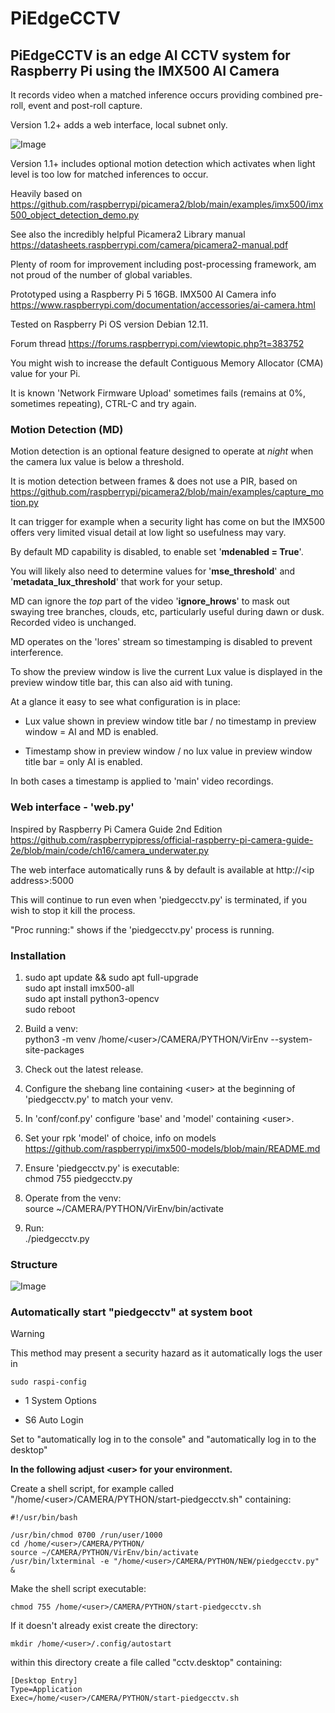 # PiEdgeCCTV
## PiEdgeCCTV is an edge AI CCTV system for Raspberry Pi using the IMX500 AI Camera

It records video when a matched inference occurs providing combined pre-roll, event and post-roll capture.

Version 1.2+ adds a web interface, local subnet only. 

![Image](https://github.com/user-attachments/assets/fe305560-af68-4633-8b01-0fe84f533be2)

Version 1.1+ includes optional motion detection which activates when light level is too low for matched inferences to occur.

Heavily based on https://github.com/raspberrypi/picamera2/blob/main/examples/imx500/imx500_object_detection_demo.py

See also the incredibly helpful Picamera2 Library manual https://datasheets.raspberrypi.com/camera/picamera2-manual.pdf

Plenty of room for improvement including post-processing framework, am not proud of the number of global variables.

Prototyped using a Raspberry Pi 5 16GB. IMX500 AI Camera info https://www.raspberrypi.com/documentation/accessories/ai-camera.html

Tested on Raspberry Pi OS version Debian 12.11.
 
Forum thread https://forums.raspberrypi.com/viewtopic.php?t=383752

You might wish to increase the default Contiguous Memory Allocator (CMA) value for your Pi.

It is known 'Network Firmware Upload' sometimes fails (remains at 0%, sometimes repeating), CTRL-C and try again.  


### Motion Detection (MD)

Motion detection is an optional feature designed to operate at *night* when the camera lux value is below a threshold.

It is motion detection between frames & does not use a PIR, based on https://github.com/raspberrypi/picamera2/blob/main/examples/capture_motion.py

It can trigger for example when a security light has come on but the IMX500 offers very limited visual detail at low light so usefulness may vary.

By default MD capability is disabled, to enable set '**mdenabled = True**'.

You will likely also need to determine values for '**mse_threshold**' and '**metadata_lux_threshold**' that work for your setup.

MD can ignore the *top* part of the video '**ignore_hrows**' to mask out swaying tree branches, clouds, etc, particularly useful during dawn or dusk. Recorded video is unchanged.

MD operates on the 'lores' stream so timestamping is disabled to prevent interference.

To show the preview window is live the current Lux value is displayed in the preview window title bar, this can also aid with tuning.

At a glance it easy to see what configuration is in place:

- Lux value shown in preview window title bar / no timestamp in preview window = AI and MD is enabled.

- Timestamp show in preview window / no lux value in preview window title bar = only AI is enabled.

In both cases a timestamp is applied to 'main' video recordings.  


### Web interface - 'web.py'

Inspired by Raspberry Pi Camera Guide 2nd Edition https://github.com/raspberrypipress/official-raspberry-pi-camera-guide-2e/blob/main/code/ch16/camera_underwater.py

The web interface automatically runs & by default is available at http://\<ip address\>:5000

This will continue to run even when 'piedgecctv.py' is terminated, if you wish to stop it kill the process.  

"Proc running:" shows if the 'piedgecctv.py' process is running.


### Installation

1) sudo apt update && sudo apt full-upgrade  
   sudo apt install imx500-all  
   sudo apt install python3-opencv  
   sudo reboot  

2) Build a venv:  
   python3 -m venv /home/\<user\>/CAMERA/PYTHON/VirEnv --system-site-packages

3) Check out the latest release.

4) Configure the shebang line containing \<user\> at the beginning of 'piedgecctv.py' to match your venv.

5) In 'conf/conf.py' configure 'base' and 'model' containing \<user\>.

6) Set your rpk 'model' of choice, info on models https://github.com/raspberrypi/imx500-models/blob/main/README.md

7) Ensure 'piedgecctv.py' is executable:  
   chmod 755 piedgecctv.py

8) Operate from the venv:  
   source ~/CAMERA/PYTHON/VirEnv/bin/activate

9) Run:  
   ./piedgecctv.py  

### Structure

![Image](https://github.com/user-attachments/assets/2646315c-17bb-4bc4-a938-79c9176605ba)


### Automatically start "piedgecctv" at system boot


> [!WARNING]
> This method may present a security hazard as it automatically logs the user in

`sudo raspi-config`

- 1 System Options 

- S6 Auto Login 

Set to "automatically log in to the console" and "automatically log in to the desktop"

__In the following adjust \<user\> for your environment.__

Create a shell script, for example called "/home/\<user\>/CAMERA/PYTHON/start-piedgecctv.sh" containing:

```
#!/usr/bin/bash

/usr/bin/chmod 0700 /run/user/1000
cd /home/<user>/CAMERA/PYTHON/
source ~/CAMERA/PYTHON/VirEnv/bin/activate
/usr/bin/lxterminal -e "/home/<user>/CAMERA/PYTHON/NEW/piedgecctv.py" &
```

Make the shell script executable:

`chmod 755 /home/<user>/CAMERA/PYTHON/start-piedgecctv.sh`


If it doesn't already exist create the directory:

`mkdir /home/<user>/.config/autostart`

within this directory create a file called "cctv.desktop" containing:

```
[Desktop Entry]
Type=Application
Exec=/home/<user>/CAMERA/PYTHON/start-piedgecctv.sh
```
